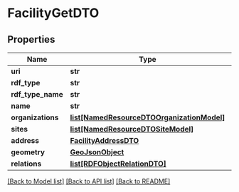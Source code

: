 # FacilityGetDTO

## Properties
Name | Type | Description | Notes
------------ | ------------- | ------------- | -------------
**uri** | **str** |  | [optional] 
**rdf_type** | **str** |  | [optional] 
**rdf_type_name** | **str** |  | [optional] 
**name** | **str** |  | [optional] 
**organizations** | [**list[NamedResourceDTOOrganizationModel]**](NamedResourceDTOOrganizationModel.md) |  | 
**sites** | [**list[NamedResourceDTOSiteModel]**](NamedResourceDTOSiteModel.md) |  | [optional] 
**address** | [**FacilityAddressDTO**](FacilityAddressDTO.md) |  | [optional] 
**geometry** | [**GeoJsonObject**](GeoJsonObject.md) |  | [optional] 
**relations** | [**list[RDFObjectRelationDTO]**](RDFObjectRelationDTO.md) |  | [optional] 

[[Back to Model list]](../README.md#documentation-for-models) [[Back to API list]](../README.md#documentation-for-api-endpoints) [[Back to README]](../README.md)


